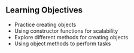 <section class="module-section" name="Learning Objectives">&nbsp;</section>

## Learning Objectives

*   Practice creating objects
*   Using constructor functions for scalability
*   Explore different methods for creating objects
*   Using object methods to perform tasks

